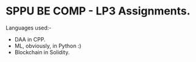 # SPPU BE COMP - LP3 Assignments. 
Languages used:-
- DAA in CPP. 
- ML, obviously, in Python :) 
- Blockchain in Solidity. 
